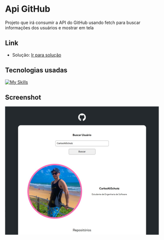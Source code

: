 # Api GitHub

Projeto que irá consumir a API do GitHub usando fetch para buscar informações dos usuários e mostrar em tela

## Link
- Solução: [Ir para solução](https://carlosalischutz.github.io/API-Github/)

## Tecnologias usadas

[![My Skills](https://skillicons.dev/icons?i=html,css,js&perline=3)](https://skillicons.dev)

## Screenshot
![Layout Foto](https://github.com/CarlosAliSchutz/API-Github/blob/main/src/layout/Screenshot.jpg)
